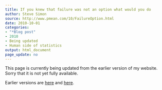 ```yaml
---
title: If you knew that failure was not an option what would you do
author: Steve Simon
source: http://www.pmean.com/10/FailureOption.html
date: 2010-10-01
categories:
- "*Blog post"
- 2010
- Being updated
- Human side of statistics
output: html_document
page_update: no
---
```


This page is currently being updated from the earlier version of my website. Sorry that it is not yet fully available.

<!---More--->

Earlier versions are [here][sim1] and [here][sim2].

[sim1]: http://www.pmean.com/10/FailureOption.html
[sim2]: http://new.pmean.com/failure-option/
